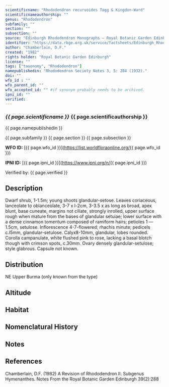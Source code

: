 ```yaml
---
scientificname: "Rhododendron recurvoides Tagg & Kingdon-Ward"
scientificnameauthorship: ""
genus: "Rhododendron"
subfamily: ""
section: ""
subsection: ""
source: "Edinburgh Rhododendron Monographs – Royal Botanic Garden Edinburgh"
identifier: "https://data.rbge.org.uk/service/factsheets/Edinburgh_Rhododendron_Monographs.xhtml"
author: "Chamberlain, D.F."
created: "1982"
rights holder: "Royal Botanic Garden Edinburgh"
license: ""
tags: ["taxonomy", "Rhododendron"]
namepublishedin: "Rhododendron Society Notes 3, 5: 284 (1932)."
doi: ""
wfo_id : ""
wfo_parent_id: ""
wfo_accepted_id: "" #if synonym probably needs to be archived.                      
ipni_id: ""
verified:
---
```

### _{{ page.scientificname }}_ {{ page.scientificauthorship }}
 {{ page.namepublishedin }}

{{ page.subfamily }} {{ page.section }} {{ page.subsection }}

**WFO ID:** [{{ page.wfo_id }}](https://list.worldfloraonline.org/{{ page.wfo_id }})

**IPNI ID:** [{{ page.ipni_id }}](https://www.ipni.org/n/{{ page.ipni_id }})

Verified by: {{ page.verified }}



## Description
Dwarf shrub, 1-1.5m; young shoots glandular-setose. Leaves coriaceous, lanceolate to oblanceolate, 3-7 x l-2cm, 3-3.5 x as long as broad, apex blunt, base cuneate, margins not ciliate, strongly inrolled, upper surface rough when mature from the bases of glandular setuiae; lower surface with a dense cinnamon tomentum composed of ramiform hairs; petioles 1 —1.5cm, setulose. Inflorescence 4-7-flowered; rhachis minute; pedicels c.l5mm, glandular-setulose. Calyx8-10mm, glandular, lobes rounded. Corolla campanulate, white flushed pink to rose, lacking a basal blotch though with crimson spots, c.30mm. Ovary densely glandular-setulose; style glabrous. Capsule not known.

## Distribution
NE Upper Burma (only known from the type)

## Altitude


## Habitat


## Nomenclatural History

                       
## Notes


## References

Chamberlain, D.F. (1982) A Revision of Rhododendron II. Subgenus Hymenanthes. Notes From the Royal Botanic Garden Edinburgh 39(2):288
